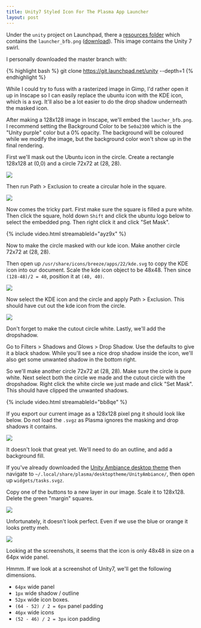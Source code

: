 ```yaml
---
title: Unity7 Styled Icon For The Plasma App Launcher
layout: post
---
```


Under the `unity` project on Launchpad, there a [resources folder](https://git.launchpad.net/unity/tree/resources) which contains the `launcher_bfb.png` ([download](https://git.launchpad.net/unity/plain/resources/launcher_bfb.png)). This image contains the Unity 7 swirl.

I personally downloaded the master branch with:

{% highlight bash %}
git clone https://git.launchpad.net/unity --depth=1
{% endhighlight %}

While I could try to fuss with a rasterized image in Gimp, I'd rather open it up in Inscape so I can easily replace the ubuntu icon with the KDE icon, which is a svg. It'll also be a lot easier to do the drop shadow underneath the masked icon.

After making a 128x128 image in Inscape, we'll embed the `laucher_bfb.png`. I recommend setting the Background Color to be `5e0a2300` which is the "Unity purple" color but a 0% opacity. The background will be coloured while we modify the image, but the background color won't show up in the final rendering.

First we'll mask out the Ubuntu icon in the circle. Create a rectangle 128x128 at (0,0) and a circle 72x72 at (28, 28).

![](https://i.imgur.com/n3bBwRv.png)

Then run Path > Exclusion to create a circular hole in the square.

![](https://i.imgur.com/npq2yMo.png)

Now comes the tricky part. First make sure the square is filled a pure white. Then click the square, hold down `Shift` and click the ubuntu logo below to select the embedded png. Then right click it and click "Set Mask".

{% include video.html streamableId="ayz9x" %}

Now to make the circle masked with our kde icon. Make another circle 72x72 at (28, 28).

Then open up `/usr/share/icons/breeze/apps/22/kde.svg` to copy the KDE icon into our document. Scale the kde icon object to be 48x48. Then since `(128-48)/2 = 40`, position it at `(40, 40)`.

![](https://i.imgur.com/oHv1IQe.png)

Now select the KDE icon and the circle and apply Path > Exclusion. This should have cut out the kde icon from the circle.

![](https://i.imgur.com/Va6zvca.png)

Don't forget to make the cutout circle white. Lastly, we'll add the dropshadow.

Go to Filters > Shadows and Glows > Drop Shadow. Use the defaults to give it a black shadow. While you'll see a nice drop shadow inside the icon, we'll also get some unwanted shadow in the bottom right.

So we'll make another circle 72x72 at (28, 28). Make sure the circle is pure white. Next select both the circle we made and the cutout circle with the dropshadow. Right click the white circle we just made and click "Set Mask". This should have clipped the unwanted shadows.

{% include video.html streamableId="bb8qe" %}

If you export our current image as a 128x128 pixel png it should look like below. Do not load the `.svgz` as Plasma ignores the masking and drop shadows it contains.

![](https://i.imgur.com/7H5wN8s.png)


It doesn't look that great yet. We'll need to do an outline, and add a background fill.

If you've already downloaded the [Unity Ambiance desktop theme](https://store.kde.org/p/998797/) then navigate to `~/.local/share/plasma/desktoptheme/UnityAmbiance/`, then open up `widgets/tasks.svgz`.

Copy one of the buttons to a new layer in our image. Scale it to 128x128. Delete the green "margin" squares.

![](https://i.imgur.com/gPtSGgI.png)

Unfortunately, it doesn't look perfect. Even if we use the blue or orange it looks pretty meh.

![](https://i.imgur.com/Pr6I3hx.png)

Looking at the screenshots, it seems that the icon is only 48x48 in size on a 64px wide panel.

Hmmm. If we look at a screenshot of Unity7, we'll get the following dimensions.

* `64px` wide panel
* `1px` wide shadow / outline
* `52px` wide icon boxes.
* `(64 - 52) / 2 = 6px` panel padding
* `46px` wide icons
* `(52 - 46) / 2 = 3px` icon padding
